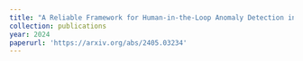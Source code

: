 ```yaml
---
title: "A Reliable Framework for Human-in-the-Loop Anomaly Detection in Time Series"
collection: publications
year: 2024
paperurl: 'https://arxiv.org/abs/2405.03234'
---
```

